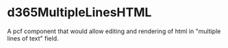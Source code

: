 # d365MultipleLinesHTML
A pcf component that would allow editing and rendering of html in "multiple lines of text" field.

